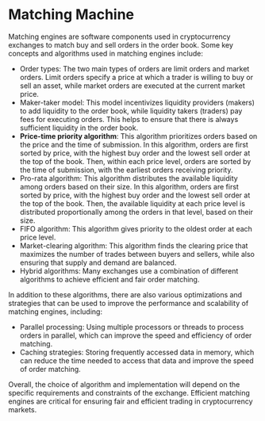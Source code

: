 # Matching Machine

Matching engines are software components used in cryptocurrency exchanges to match buy and sell orders in the order book. Some key concepts and algorithms used in matching engines include:

* Order types: The two main types of orders are limit orders and market orders. Limit orders specify a price at which a trader is willing to buy or sell an asset, while market orders are executed at the current market price.
* Maker-taker model: This model incentivizes liquidity providers (makers) to add liquidity to the order book, while liquidity takers (traders) pay fees for executing orders. This helps to ensure that there is always sufficient liquidity in the order book.
* **Price-time priority algorithm**: This algorithm prioritizes orders based on the price and the time of submission. In this algorithm, orders are first sorted by price, with the highest buy order and the lowest sell order at the top of the book. Then, within each price level, orders are sorted by the time of submission, with the earliest orders receiving priority.
* Pro-rata algorithm: This algorithm distributes the available liquidity among orders based on their size. In this algorithm, orders are first sorted by price, with the highest buy order and the lowest sell order at the top of the book. Then, the available liquidity at each price level is distributed proportionally among the orders in that level, based on their size.
* FIFO algorithm: This algorithm gives priority to the oldest order at each price level.
* Market-clearing algorithm: This algorithm finds the clearing price that maximizes the number of trades between buyers and sellers, while also ensuring that supply and demand are balanced.
* Hybrid algorithms: Many exchanges use a combination of different algorithms to achieve efficient and fair order matching.

In addition to these algorithms, there are also various optimizations and strategies that can be used to improve the performance and scalability of matching engines, including:

* Parallel processing: Using multiple processors or threads to process orders in parallel, which can improve the speed and efficiency of order matching.
* Caching strategies: Storing frequently accessed data in memory, which can reduce the time needed to access that data and improve the speed of order matching.

Overall, the choice of algorithm and implementation will depend on the specific requirements and constraints of the exchange. Efficient matching engines are critical for ensuring fair and efficient trading in cryptocurrency markets.
